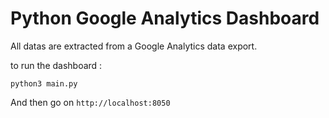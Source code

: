 # Python Google Analytics Dashboard


All datas are extracted from a Google Analytics data export.

to run the dashboard :

```shell
python3 main.py
```

And then go on `http://localhost:8050`


